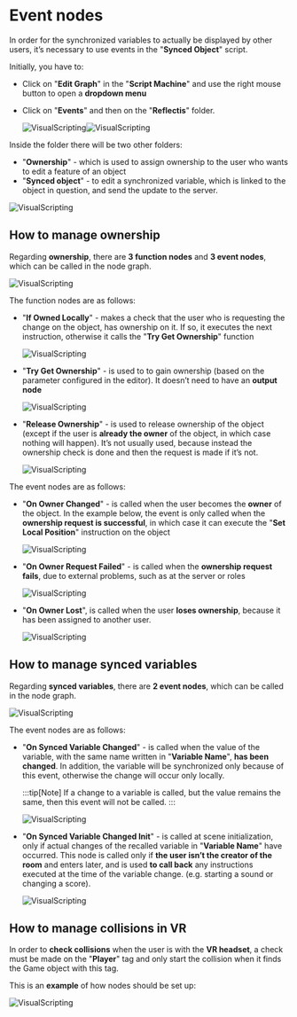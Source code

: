 ﻿---
sidebar_position: 3
---

# Event nodes

In order for the synchronized variables to actually be displayed by other users, it’s necessary to use events in the "**Synced Object**" script.

Initially, you have to:
- Click on "**Edit Graph**" in the "**Script Machine**" and use the right mouse button to open a **dropdown menu**
- Click on "**Events**" and then on the "**Reflectis**" folder.

	![VisualScripting](/img/networkvs_4.png)![VisualScripting](/img/networkvs_5.png)

Inside the folder there will be two other folders:
- "**Ownership**" - which is used to assign ownership to the user who wants to edit a feature of an object
- "**Synced object**" - to edit a synchronized variable, which is linked to the object in question, and send the update to the server.

![VisualScripting](/img/networkvs_6.png)


## How to manage ownership

Regarding **ownership**, there are **3 function nodes** and **3 event nodes**, which can be called in the node graph.

![VisualScripting](/img/networkvs_7.png)

The function nodes are as follows:

- "**If Owned Locally**" - makes a check that the user who is requesting the change on the object, has ownership on it. If so, it executes the next instruction, otherwise it calls the "**Try Get Ownership**" function

	![VisualScripting](/img/networkvs_8.png)

- "**Try Get Ownership**" - is used to to gain ownership (based on the parameter configured in the editor). It doesn’t need to have an **output node**

	![VisualScripting](/img/networkvs_9.png)

- "**Release Ownership**" - is used to release ownership of the object (except if the user is **already the owner** of the object, in which case nothing will happen). 
It’s not usually used, because instead the ownership check is done and then the request is made if it’s not.

	![VisualScripting](/img/networkvs_10.png)


The event nodes are as follows:

- "**On Owner Changed**" - is called when the user becomes the **owner** of the object. 
In the example below, the event is only called when the **ownership request is successful**, in which case it can execute the "**Set Local Position**" instruction on the object

	![VisualScripting](/img/networkvs_11.png)

- "**On Owner Request Failed**" - is called when the **ownership request fails**, due to external problems, such as at the server or roles

	![VisualScripting](/img/networkvs_12.png)

- "**On Owner Lost**", is called when the user **loses ownership**, because it has been assigned to another user.

	![VisualScripting](/img/networkvs_13.png)


## How to manage synced variables

Regarding **synced variables**, there are **2 event nodes**, which can be called in the node graph.

![VisualScripting](/img/networkvs_14.png)

The event nodes are as follows:

- "**On Synced Variable Changed**" - is called when the value of the variable, with the same name written in "**Variable Name**", **has been changed**. 
In addition, the variable will be synchronized only because of this event, otherwise the change will occur only locally.

	:::tip[Note]
	If a change to a variable is called, but the value remains the same, then this event will not be called.
	:::

	![VisualScripting](/img/networkvs_15.png)

- "**On Synced Variable Changed Init**" - is called at scene initialization, only if actual changes of the recalled variable in "**Variable Name**" have occurred. 
This node is called only if **the user isn’t the creator of the room** and enters later, and is used **to call back** any instructions executed at the time of the variable change. (e.g. starting a sound or changing a score).

	![VisualScripting](/img/networkvs_16.png)

## How to manage collisions in VR

In order to **check collisions** when the user is with the **VR headset**, a check must be made on the "**Player**" tag and only start the collision when it finds the Game object with this tag.

This is an **example** of how nodes should be set up:

![VisualScripting](/img/networkvs_17.png)

